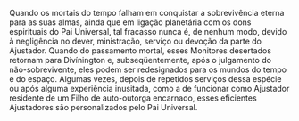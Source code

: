 ﻿Quando os mortais do tempo falham em conquistar a sobrevivência eterna para as suas almas, ainda que em ligação planetária com os dons espirituais do Pai Universal, tal fracasso nunca é, de nenhum modo, devido à negligência no dever, ministração, serviço ou devoção da parte do Ajustador. Quando do passamento mortal, esses Monitores desertados retornam para Divínington e, subseqüentemente, após o julgamento do não-sobrevivente, eles podem ser redesignados para os mundos do tempo e do espaço. Algumas vezes, depois de repetidos serviços dessa espécie ou após alguma experiência inusitada, como a de funcionar como Ajustador residente de um Filho de auto-outorga encarnado, esses eficientes Ajustadores são personalizados pelo Pai Universal.